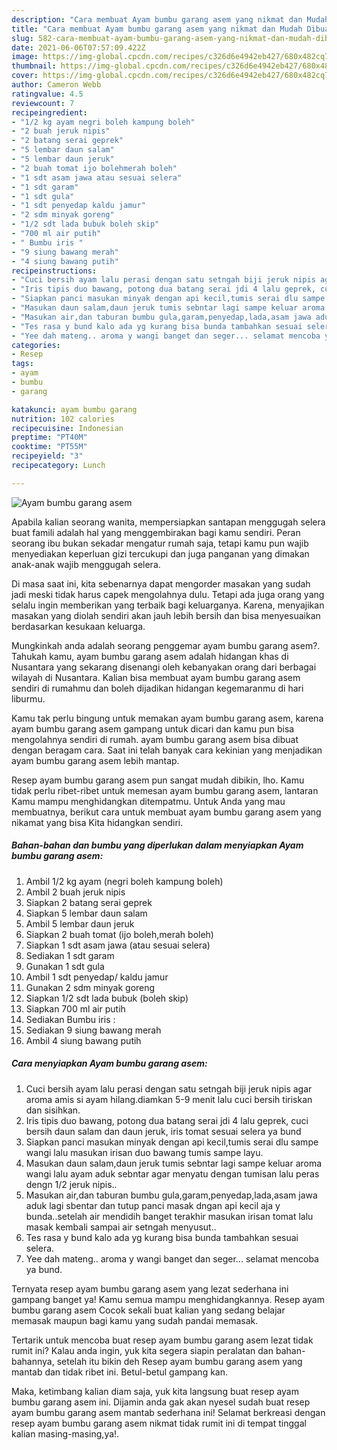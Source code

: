 ```yaml
---
description: "Cara membuat Ayam bumbu garang asem yang nikmat dan Mudah Dibuat"
title: "Cara membuat Ayam bumbu garang asem yang nikmat dan Mudah Dibuat"
slug: 582-cara-membuat-ayam-bumbu-garang-asem-yang-nikmat-dan-mudah-dibuat
date: 2021-06-06T07:57:09.422Z
image: https://img-global.cpcdn.com/recipes/c326d6e4942eb427/680x482cq70/ayam-bumbu-garang-asem-foto-resep-utama.jpg
thumbnail: https://img-global.cpcdn.com/recipes/c326d6e4942eb427/680x482cq70/ayam-bumbu-garang-asem-foto-resep-utama.jpg
cover: https://img-global.cpcdn.com/recipes/c326d6e4942eb427/680x482cq70/ayam-bumbu-garang-asem-foto-resep-utama.jpg
author: Cameron Webb
ratingvalue: 4.5
reviewcount: 7
recipeingredient:
- "1/2 kg ayam negri boleh kampung boleh"
- "2 buah jeruk nipis"
- "2 batang serai geprek"
- "5 lembar daun salam"
- "5 lembar daun jeruk"
- "2 buah tomat ijo bolehmerah boleh"
- "1 sdt asam jawa atau sesuai selera"
- "1 sdt garam"
- "1 sdt gula"
- "1 sdt penyedap kaldu jamur"
- "2 sdm minyak goreng"
- "1/2 sdt lada bubuk boleh skip"
- "700 ml air putih"
- " Bumbu iris "
- "9 siung bawang merah"
- "4 siung bawang putih"
recipeinstructions:
- "Cuci bersih ayam lalu perasi dengan satu setngah biji jeruk nipis agar aroma amis si ayam hilang.diamkan 5-9 menit lalu cuci bersih tiriskan dan sisihkan."
- "Iris tipis duo bawang, potong dua batang serai jdi 4 lalu geprek, cuci bersih daun salam dan daun jeruk, iris tomat sesuai selera ya bund"
- "Siapkan panci masukan minyak dengan api kecil,tumis serai dlu sampe wangi lalu masukan irisan duo bawang tumis sampe layu."
- "Masukan daun salam,daun jeruk tumis sebntar lagi sampe keluar aroma wangi lalu ayam aduk sebntar agar menyatu dengan tumisan lalu peras dengn 1/2 jeruk nipis.."
- "Masukan air,dan taburan bumbu gula,garam,penyedap,lada,asam jawa aduk lagi sbentar dan tutup panci masak dngan api kecil aja y bunda..setelah air mendidih banget terakhir masukan irisan tomat lalu masak kembali sampai air setngah menyusut.."
- "Tes rasa y bund kalo ada yg kurang bisa bunda tambahkan sesuai selera."
- "Yee dah mateng.. aroma y wangi banget dan seger... selamat mencoba ya bund."
categories:
- Resep
tags:
- ayam
- bumbu
- garang

katakunci: ayam bumbu garang 
nutrition: 102 calories
recipecuisine: Indonesian
preptime: "PT40M"
cooktime: "PT55M"
recipeyield: "3"
recipecategory: Lunch

---
```



![Ayam bumbu garang asem](https://img-global.cpcdn.com/recipes/c326d6e4942eb427/680x482cq70/ayam-bumbu-garang-asem-foto-resep-utama.jpg)

Apabila kalian seorang wanita, mempersiapkan santapan menggugah selera buat famili adalah hal yang menggembirakan bagi kamu sendiri. Peran seorang ibu bukan sekadar mengatur rumah saja, tetapi kamu pun wajib menyediakan keperluan gizi tercukupi dan juga panganan yang dimakan anak-anak wajib menggugah selera.

Di masa  saat ini, kita sebenarnya dapat mengorder masakan yang sudah jadi meski tidak harus capek mengolahnya dulu. Tetapi ada juga orang yang selalu ingin memberikan yang terbaik bagi keluarganya. Karena, menyajikan masakan yang diolah sendiri akan jauh lebih bersih dan bisa menyesuaikan berdasarkan kesukaan keluarga. 



Mungkinkah anda adalah seorang penggemar ayam bumbu garang asem?. Tahukah kamu, ayam bumbu garang asem adalah hidangan khas di Nusantara yang sekarang disenangi oleh kebanyakan orang dari berbagai wilayah di Nusantara. Kalian bisa membuat ayam bumbu garang asem sendiri di rumahmu dan boleh dijadikan hidangan kegemaranmu di hari liburmu.

Kamu tak perlu bingung untuk memakan ayam bumbu garang asem, karena ayam bumbu garang asem gampang untuk dicari dan kamu pun bisa mengolahnya sendiri di rumah. ayam bumbu garang asem bisa dibuat dengan beragam cara. Saat ini telah banyak cara kekinian yang menjadikan ayam bumbu garang asem lebih mantap.

Resep ayam bumbu garang asem pun sangat mudah dibikin, lho. Kamu tidak perlu ribet-ribet untuk memesan ayam bumbu garang asem, lantaran Kamu mampu menghidangkan ditempatmu. Untuk Anda yang mau membuatnya, berikut cara untuk membuat ayam bumbu garang asem yang nikamat yang bisa Kita hidangkan sendiri.

<!--inarticleads1-->

##### Bahan-bahan dan bumbu yang diperlukan dalam menyiapkan Ayam bumbu garang asem:

1. Ambil 1/2 kg ayam (negri boleh kampung boleh)
1. Ambil 2 buah jeruk nipis
1. Siapkan 2 batang serai geprek
1. Siapkan 5 lembar daun salam
1. Ambil 5 lembar daun jeruk
1. Siapkan 2 buah tomat (ijo boleh,merah boleh)
1. Siapkan 1 sdt asam jawa (atau sesuai selera)
1. Sediakan 1 sdt garam
1. Gunakan 1 sdt gula
1. Ambil 1 sdt penyedap/ kaldu jamur
1. Gunakan 2 sdm minyak goreng
1. Siapkan 1/2 sdt lada bubuk (boleh skip)
1. Siapkan 700 ml air putih
1. Sediakan  Bumbu iris :
1. Sediakan 9 siung bawang merah
1. Ambil 4 siung bawang putih




<!--inarticleads2-->

##### Cara menyiapkan Ayam bumbu garang asem:

1. Cuci bersih ayam lalu perasi dengan satu setngah biji jeruk nipis agar aroma amis si ayam hilang.diamkan 5-9 menit lalu cuci bersih tiriskan dan sisihkan.
1. Iris tipis duo bawang, potong dua batang serai jdi 4 lalu geprek, cuci bersih daun salam dan daun jeruk, iris tomat sesuai selera ya bund
1. Siapkan panci masukan minyak dengan api kecil,tumis serai dlu sampe wangi lalu masukan irisan duo bawang tumis sampe layu.
1. Masukan daun salam,daun jeruk tumis sebntar lagi sampe keluar aroma wangi lalu ayam aduk sebntar agar menyatu dengan tumisan lalu peras dengn 1/2 jeruk nipis..
1. Masukan air,dan taburan bumbu gula,garam,penyedap,lada,asam jawa aduk lagi sbentar dan tutup panci masak dngan api kecil aja y bunda..setelah air mendidih banget terakhir masukan irisan tomat lalu masak kembali sampai air setngah menyusut..
1. Tes rasa y bund kalo ada yg kurang bisa bunda tambahkan sesuai selera.
1. Yee dah mateng.. aroma y wangi banget dan seger... selamat mencoba ya bund.




Ternyata resep ayam bumbu garang asem yang lezat sederhana ini gampang banget ya! Kamu semua mampu menghidangkannya. Resep ayam bumbu garang asem Cocok sekali buat kalian yang sedang belajar memasak maupun bagi kamu yang sudah pandai memasak.

Tertarik untuk mencoba buat resep ayam bumbu garang asem lezat tidak rumit ini? Kalau anda ingin, yuk kita segera siapin peralatan dan bahan-bahannya, setelah itu bikin deh Resep ayam bumbu garang asem yang mantab dan tidak ribet ini. Betul-betul gampang kan. 

Maka, ketimbang kalian diam saja, yuk kita langsung buat resep ayam bumbu garang asem ini. Dijamin anda gak akan nyesel sudah buat resep ayam bumbu garang asem mantab sederhana ini! Selamat berkreasi dengan resep ayam bumbu garang asem nikmat tidak rumit ini di tempat tinggal kalian masing-masing,ya!.

